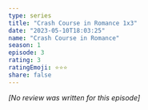```yaml
---
type: series
title: "Crash Course in Romance 1x3"
date: "2023-05-10T18:03:25"
name: "Crash Course in Romance"
season: 1
episode: 3
rating: 3
ratingEmoji: ⭐️⭐️⭐️
share: false
---
```


_[No review was written for this episode]_
